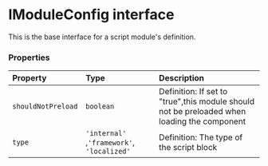 # IModuleConfig interface





This is the base interface for a script module's definition. 





### Properties

| Property	   | Type	| Description|
|:-------------|:-------|:-----------|
|`shouldNotPreload`      | `boolean` | Definition: If set to "true",this module should not be preloaded when loading the component |
|`type`      | `'internal' `,` 'framework' `,` 'localized'` | Definition: The type of the script block |





